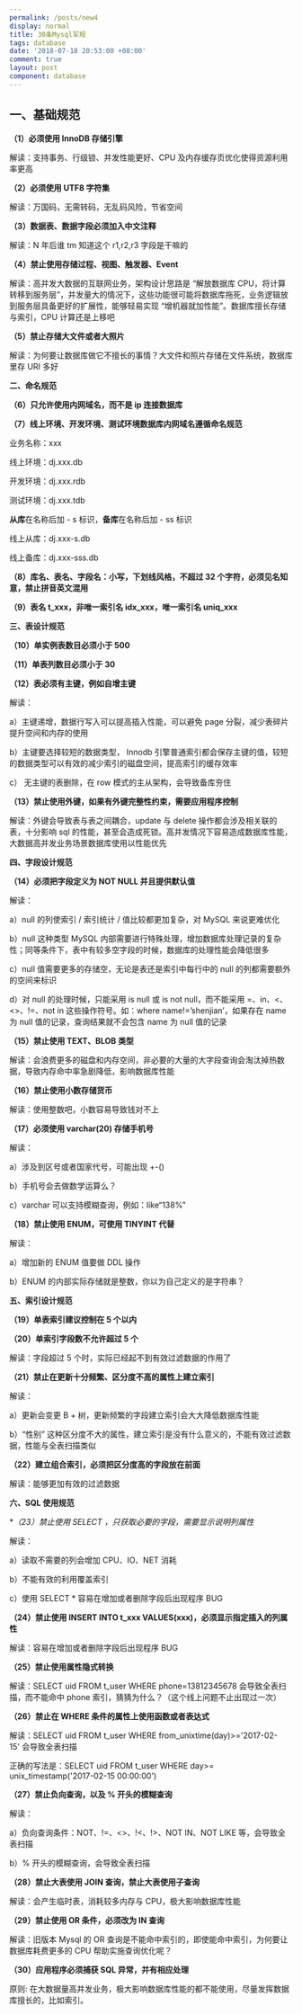 ```yaml
---
permalink: /posts/new4
display: normal
title: 30条Mysql军规
tags: database
date: '2018-07-18 20:53:00 +08:00'
comment: true
layout: post
component: database
---
```

一、基础规范
----------

**（1）必须使用 InnoDB 存储引擎**

解读：支持事务、行级锁、并发性能更好、CPU 及内存缓存页优化使得资源利用率更高

**（2）必须使用 UTF8 字符集**

解读：万国码，无需转码，无乱码风险，节省空间

**（3）数据表、数据字段必须加入中文注释**

解读：N 年后谁 tm 知道这个 r1,r2,r3 字段是干嘛的

**（4）禁止使用存储过程、视图、触发器、Event**

解读：高并发大数据的互联网业务，架构设计思路是 “解放数据库 CPU，将计算转移到服务层”，并发量大的情况下，这些功能很可能将数据库拖死，业务逻辑放到服务层具备更好的扩展性，能够轻易实现 “增机器就加性能”。数据库擅长存储与索引，CPU 计算还是上移吧

**（5）禁止存储大文件或者大照片**

解读：为何要让数据库做它不擅长的事情？大文件和照片存储在文件系统，数据库里存 URI 多好

**二、命名规范**

**（6）只允许使用内网域名，而不是 ip 连接数据库**

**（7）线上环境、开发环境、测试环境数据库内网域名遵循命名规范**

业务名称：xxx

线上环境：dj.xxx.db

开发环境：dj.xxx.rdb

测试环境：dj.xxx.tdb

**从库**在名称后加 - s 标识，**备库**在名称后加 - ss 标识

线上从库：dj.xxx-s.db

线上备库：dj.xxx-sss.db

**（8）库名、表名、字段名：小写，下划线风格，不超过 32 个字符，必须见名知意，禁止拼音英文混用**

**（9）表名 t_xxx，非唯一索引名 idx_xxx，唯一索引名 uniq_xxx**

**三、表设计规范**

**（10）单实例表数目必须小于 500**

**（11）单表列数目必须小于 30**

**（12）表必须有主键，例如自增主键**

解读：

a）主键递增，数据行写入可以提高插入性能，可以避免 page 分裂，减少表碎片提升空间和内存的使用

b）主键要选择较短的数据类型， Innodb 引擎普通索引都会保存主键的值，较短的数据类型可以有效的减少索引的磁盘空间，提高索引的缓存效率

c） 无主键的表删除，在 row 模式的主从架构，会导致备库夯住

**（13）禁止使用外键，如果有外键完整性约束，需要应用程序控制**

解读：外键会导致表与表之间耦合，update 与 delete 操作都会涉及相关联的表，十分影响 sql 的性能，甚至会造成死锁。高并发情况下容易造成数据库性能，大数据高并发业务场景数据库使用以性能优先

**四、字段设计规范**

**（14）必须把字段定义为 NOT NULL 并且提供默认值**

解读：

a）null 的列使索引 / 索引统计 / 值比较都更加复杂，对 MySQL 来说更难优化

b）null 这种类型 MySQL 内部需要进行特殊处理，增加数据库处理记录的复杂性；同等条件下，表中有较多空字段的时候，数据库的处理性能会降低很多

c）null 值需要更多的存储空，无论是表还是索引中每行中的 null 的列都需要额外的空间来标识

d）对 null 的处理时候，只能采用 is null 或 is not null，而不能采用 =、in、<、<>、!=、not in 这些操作符号。如：where name!=’shenjian’，如果存在 name 为 null 值的记录，查询结果就不会包含 name 为 null 值的记录

**（15）禁止使用 TEXT、BLOB 类型**

解读：会浪费更多的磁盘和内存空间，非必要的大量的大字段查询会淘汰掉热数据，导致内存命中率急剧降低，影响数据库性能

**（16）禁止使用小数存储货币**

解读：使用整数吧，小数容易导致钱对不上

**（17）必须使用 varchar(20) 存储手机号**

解读：

a）涉及到区号或者国家代号，可能出现 +-()

b）手机号会去做数学运算么？

c）varchar 可以支持模糊查询，例如：like“138%”

**（18）禁止使用 ENUM，可使用 TINYINT 代替**

解读：

a）增加新的 ENUM 值要做 DDL 操作

b）ENUM 的内部实际存储就是整数，你以为自己定义的是字符串？

**五、索引设计规范**

**（19）单表索引建议控制在 5 个以内**

**（20）单索引字段数不允许超过 5 个**

解读：字段超过 5 个时，实际已经起不到有效过滤数据的作用了

**（21）禁止在更新十分频繁、区分度不高的属性上建立索引**

解读：

a）更新会变更 B + 树，更新频繁的字段建立索引会大大降低数据库性能

b）“性别” 这种区分度不大的属性，建立索引是没有什么意义的，不能有效过滤数据，性能与全表扫描类似

**（22）建立组合索引，必须把区分度高的字段放在前面**

解读：能够更加有效的过滤数据

**六、SQL 使用规范**

**（23）禁止使用 SELECT *，只获取必要的字段，需要显示说明列属性**

解读：

a）读取不需要的列会增加 CPU、IO、NET 消耗

b）不能有效的利用覆盖索引

c）使用 SELECT * 容易在增加或者删除字段后出现程序 BUG

**（24）禁止使用 INSERT INTO t_xxx VALUES(xxx)，必须显示指定插入的列属性**

解读：容易在增加或者删除字段后出现程序 BUG

**（25）禁止使用属性隐式转换**

解读：SELECT uid FROM t_user WHERE phone=13812345678 会导致全表扫描，而不能命中 phone 索引，猜猜为什么？（这个线上问题不止出现过一次）

**（26）禁止在 WHERE 条件的属性上使用函数或者表达式**

解读：SELECT uid FROM t_user WHERE from_unixtime(day)>='2017-02-15' 会导致全表扫描

正确的写法是：SELECT uid FROM t_user WHERE day>= unix_timestamp('2017-02-15 00:00:00')

**（27）禁止负向查询，以及 % 开头的模糊查询**

解读：

a）负向查询条件：NOT、!=、<>、!<、!>、NOT IN、NOT LIKE 等，会导致全表扫描

b）% 开头的模糊查询，会导致全表扫描

**（28）禁止大表使用 JOIN 查询，禁止大表使用子查询**

解读：会产生临时表，消耗较多内存与 CPU，极大影响数据库性能

**（29）禁止使用 OR 条件，必须改为 IN 查询**

解读：旧版本 Mysql 的 OR 查询是不能命中索引的，即使能命中索引，为何要让数据库耗费更多的 CPU 帮助实施查询优化呢？

**（30）应用程序必须捕获 SQL 异常，并有相应处理**

原则:
在大数据量高并发业务，极大影响数据库性能的都不能使用，尽量发挥数据库擅长的，比如索引。
